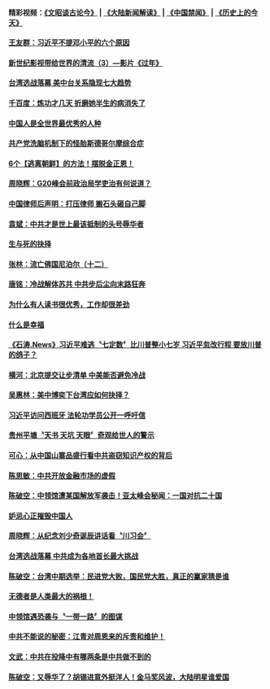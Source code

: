 #### 精彩视频：[《文昭谈古论今》](https://github.com/gfw-breaker/wenzhao/blob/master/README.md?t=11291231) | [《大陆新闻解读》](https://github.com/gfw-breaker/ntdtv-comedy/blob/master/README.md?t=11291231) | [《中国禁闻》](https://github.com/gfw-breaker/ntdtv-news/blob/master/README.md?t=11291231) | [《历史上的今天》](https://github.com/gfw-breaker/today-in-history/blob/master/README.md?t=11291231) 

#### [王友群：习近平不提邓小平的六个原因](../pages/news207/a1400950.md?t=11291231) 

#### [新世纪影视带给世界的清流（3）—影片《过年》](../pages/news207/a1401156.md?t=11291231) 

#### [台湾选战落幕 美中台关系隐现七大趋势](../pages/news207/a1401176.md?t=11291231) 

#### [千百度：炼功才几天 折磨她半生的病消失了](../pages/news207/a1401174.md?t=11291231) 

#### [中国人是全世界最优秀的人种](../pages/news207/a1401000.md?t=11291231) 

#### [共产党洗脑机制下的怪胎斯德哥尔摩综合症](../pages/news207/a1401111.md?t=11291231) 

#### [6个【逃离朝鲜】的方法！摆脱金正恩！](../pages/news207/a1401114.md?t=11291231) 

#### [周晓辉：G20峰会前政治局学吏治有何说道？](../pages/news207/a1401072.md?t=11291231) 

#### [中国律师后声明：打压律师 搬石头砸自己脚](../pages/news207/a1401010.md?t=11291231) 

#### [袁斌：中共才是世上最该抵制的头号辱华者](../pages/news207/a1401009.md?t=11291231) 

#### [生与死的抉择](../pages/news207/a1401008.md?t=11291231) 

#### [张林：流亡佛国尼泊尔（十二）](../pages/news207/a1401004.md?t=11291231) 

#### [唐铭：冷战解体苏共 中共步后尘向末路狂奔](../pages/news207/a1401003.md?t=11291231) 

#### [为什么有人读书很优秀，工作却很差劲](../pages/news207/a1401001.md?t=11291231) 

#### [什么是幸福](../pages/news207/a1400996.md?t=11291231) 

#### [《石涛.News》习近平难逃〝七定数〞比川普整小七岁 习近平忽改行程 要放川普的鸽子？](../pages/news207/a1400954.md?t=11291231) 

#### [横河：北京提交让步清单 中美能否避免冷战](../pages/news207/a1400849.md?t=11291231) 

#### [吴惠林：美中博奕下台湾应如何抉择？](../pages/news207/a1400847.md?t=11291231) 

#### [习近平访问西班牙 法轮功学员公开一呼吁信](../pages/news207/a1400846.md?t=11291231) 

#### [贵州平塘〝天书 天坑 天眼〞奇观给世人的警示](../pages/news207/a1400831.md?t=11291231) 

#### [可心：从中国山寨品盛行看中共盗窃知识产权的背后](../pages/news207/a1400790.md?t=11291231) 

#### [陈思敏：中共开放金融市场的虚假](../pages/news207/a1400810.md?t=11291231) 

#### [陈破空：中领馆遭某国解放军袭击！亚太峰会秘闻：一国对抗二十国](../pages/news207/a1400789.md?t=11291231) 

#### [妒忌心正摧毁中国人](../pages/news207/a1400678.md?t=11291231) 

#### [周晓辉：从纪念刘少奇诞辰讲话看〝川习会〞](../pages/news207/a1400755.md?t=11291231) 

#### [台湾选战落幕 中共成为各地首长最大挑战](../pages/news207/a1400754.md?t=11291231) 

#### [陈破空：台湾中期选举：民进党大败，国民党大胜，真正的赢家猜是谁](../pages/news207/a1400716.md?t=11291231) 


#### [无德者是人类最大的祸根！](../pages/news207/a1400677.md?t=11291231) 

#### [中领馆遇恐袭与〝一带一路〞的图谋](../pages/news207/a1400676.md?t=11291231) 

#### [中共不能说的秘密：江青对周恩来的斥责和维护！](../pages/news207/a1400642.md?t=11291231) 

#### [文武：中共在投降中有哪两条是中共做不到的](../pages/news207/a1400543.md?t=11291231) 

#### [陈破空：又辱华了？胡锡进意外挺洋人！金马奖风波，大陆明星谁爱国](../pages/news207/a1400649.md?t=11291231) 


